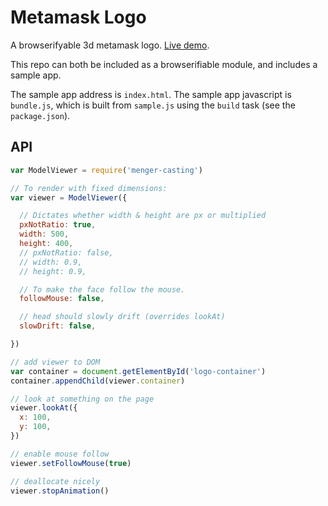 # Metamask Logo

A browserifyable 3d metamask logo. [Live demo](http://danfinlay.github.io/menger-casting).

This repo can both be included as a browserifiable module, and includes a sample app.

The sample app address is `index.html`.
The sample app javascript is `bundle.js`, which is built from `sample.js` using the `build` task (see the `package.json`).

## API
```javascript
var ModelViewer = require('menger-casting')

// To render with fixed dimensions:
var viewer = ModelViewer({

  // Dictates whether width & height are px or multiplied
  pxNotRatio: true,
  width: 500,
  height: 400,
  // pxNotRatio: false,
  // width: 0.9,
  // height: 0.9,

  // To make the face follow the mouse.
  followMouse: false,

  // head should slowly drift (overrides lookAt)
  slowDrift: false,

})

// add viewer to DOM
var container = document.getElementById('logo-container')
container.appendChild(viewer.container)

// look at something on the page
viewer.lookAt({
  x: 100,
  y: 100,
})

// enable mouse follow
viewer.setFollowMouse(true)

// deallocate nicely
viewer.stopAnimation()
```

